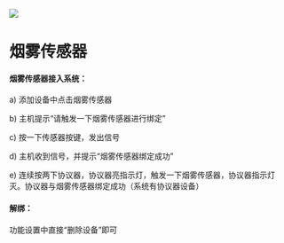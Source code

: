 ![](http://www.cspugoing.com/pcimg/help/SmokeSensor.png)

# 烟雾传感器

#### 烟雾传感器接入系统：

a) 添加设备中点击烟雾传感器

b) 主机提示“请触发一下烟雾传感器进行绑定”

c) 按一下传感器按键，发出信号

d) 主机收到信号，并提示“烟雾传感器绑定成功”

e) 连续按两下协议器，协议器亮指示灯，触发一下烟雾传感器，协议器指示灯灭。协议器与烟雾传感器绑定成功（系统有协议器设备）



#### 解绑：

功能设置中直接“删除设备”即可